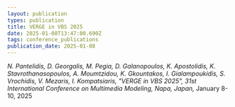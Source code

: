 ```yaml
---
layout: publication
types: publication
title: VERGE in VBS 2025
date: 2025-01-08T13:47:00.690Z
tags: conference_publications
publication_date: 2025-01-08
---
```

<!--StartFragment-->

*N. Pantelidis, D. Georgalis, M. Pegia, D. Galanopoulos, K. Apostolidis, K. Stavrothanasopoulos, A. Moumtzidou, K. Gkountakos, I. Gialampoukidis, S. Vrochidis, V. Mezaris, Ι. Kompatsiaris, "VERGE in VBS 2025", 31st International Conference on Multimedia Modeling, Napa, Japan,* January 8-10, 2025

<!--EndFragment-->